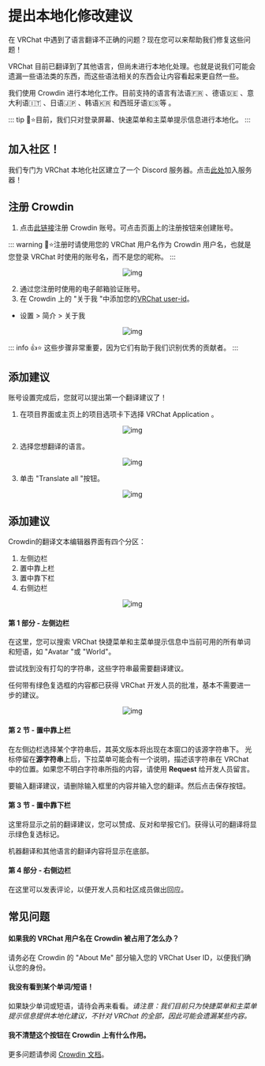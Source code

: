 # 提出本地化修改建议

在 VRChat 中遇到了语言翻译不正确的问题？现在您可以来帮助我们修复这些问题！

VRChat 目前已翻译到了其他语言，但尚未进行本地化处理。也就是说我们可能会遗漏一些语法类的东西，而这些语法相关的东西会让内容看起来更自然一些。

我们使用 Crowdin 进行本地化工作。目前支持的语言有法语:fr: 、德语:de: 、意大利语:it: 、日语:jp: 、韩语:kr: 和西班牙语:es:等 。

::: tip 📘⭐目前，我们只对登录屏幕、快速菜单和主菜单提示信息进行本地化。
:::

## 加入社区！

我们专门为 VRChat 本地化社区建立了一个 Discord 服务器。点击[此处](https://discord.gg/U2fzWPkfKc)加入服务器！

## 注册 Crowdin

1. 点击[此链接](https://crowdin.com/project/vrchat-application/invite?h=bb57b789a39c353c3c401047afa228c41657827)注册 Crowdin 账号。可点击页面上的注册按钮来创建账号。

::: warning 🚧⭐注册时请使用您的 VRChat 用户名作为 Crowdin 用户名，也就是您登录 VRChat 时使用的账号名，而不是您的昵称。
:::

<center>

![img](/docs.vrchat.com/images/suggesting-localization-changes-1.png)

</center>

2. 通过您注册时使用的电子邮箱验证账号。
3. 在 Crowdin 上的 "关于我 "中添加您的[VRChat user-id](https://help.vrchat.com/hc/en-us/articles/4408181867027-Account-Names-and-Identifiers-Usernames-Display-Names-and-User-IDs-)。
- 设置 > 简介 > 关于我

<center>

![img](/docs.vrchat.com/images/suggesting-localization-changes-2.png)

</center>

::: info 👍⭐ 这些步骤非常重要，因为它们有助于我们识别优秀的贡献者。
:::

## 添加建议

账号设置完成后，您就可以提出第一个翻译建议了！

1. 在项目界面或主页上的项目选项卡下选择 VRChat Application 。

<center>

![img](/docs.vrchat.com/images/suggesting-localization-changes-3.png)

</center>

2. 选择您想翻译的语言。

<center>

![img](/docs.vrchat.com/images/suggesting-localization-changes-4.png)

</center>

3. 单击 "Translate all "按钮。

<center>

![img](/docs.vrchat.com/images/suggesting-localization-changes-5.png)

</center>

## 添加建议

Crowdin的翻译文本编辑器界面有四个分区：

1. 左侧边栏
2. 置中靠上栏
3. 置中靠下栏
4. 右侧边栏

<center>

![img](/docs.vrchat.com/images/suggesting-localization-changes-6.png)

</center>

#### 第 1 部分 - 左侧边栏

在这里，您可以搜索 VRChat 快捷菜单和主菜单提示信息中当前可用的所有单词和短语，如 "Avatar "或 "World"。

尝试找到没有打勾的字符串，这些字符串最需要翻译建议。

任何带有绿色复选框的内容都已获得 VRChat 开发人员的批准，基本不需要进一步的建议。

<center>

![img](/docs.vrchat.com/images/suggesting-localization-changes-7.png)

</center>

#### 第 2 节 - 置中靠上栏

在左侧边栏选择某个字符串后，其英文版本将出现在本窗口的该源字符串下。
光标停留在**源字符串**上后，下拉菜单可能会有一个说明，描述该字符串在 VRChat 中的位置。如果您不明白字符串所指的内容，请使用 **Request** 给开发人员留言。

要输入翻译建议，请删除输入框里的内容并输入您的翻译。然后点击保存按钮。

#### 第 3 节 - 置中靠下栏

这里将显示之前的翻译建议，您可以赞成、反对和举报它们。获得认可的翻译将显示绿色复选标记。

机器翻译和其他语言的翻译内容将显示在底部。

#### 第 4 部分 - 右侧边栏

在这里可以发表评论，以便开发人员和社区成员做出回应。

## 常见问题

#### 如果我的 VRChat 用户名在 Crowdin 被占用了怎么办？

请务必在 Crowdin 的 "About Me" 部分输入您的 VRChat User ID，以便我们确认您的身份。

#### 我没有看到某个单词/短语！

如果缺少单词或短语，请待会再来看看。*请注意：我们目前只为快捷菜单和主菜单提示信息提供本地化建议，不针对 VRChat 的全部，因此可能会遗漏某些内容。*

#### 我不清楚这个按钮在 Crowdin 上有什么作用。

更多问题请参阅 [Crowdin 文档](https://support.crowdin.com/online-editor/)。
